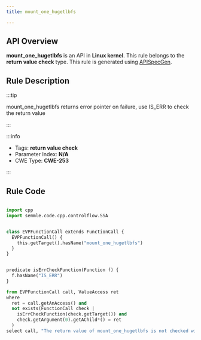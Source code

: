```yaml
---
title: mount_one_hugetlbfs

---
```



## API Overview
**mount_one_hugetlbfs** is an API in **Linux kernel**. This rule belongs to the **return value check** type. This rule is generated using [APISpecGen](../../tools/APISpecGen).
## Rule Description

:::tip

mount_one_hugetlbfs returns error pointer on failure, use IS_ERR to check the return value

:::

:::info

- Tags: **return value check**
- Parameter Index: **N/A**
- CWE Type: **CWE-253**

:::

## Rule Code
```python

import cpp
import semmle.code.cpp.controlflow.SSA


class EVPFunctionCall extends FunctionCall {
  EVPFunctionCall() {
    this.getTarget().hasName("mount_one_hugetlbfs")
  }
}


predicate isErrCheckFunction(Function f) {
  f.hasName("IS_ERR") 
}

from EVPFunctionCall call, ValueAccess ret
where
  ret = call.getAnAccess() and
  not exists(FunctionCall check |
    isErrCheckFunction(check.getTarget()) and
    check.getArgument(0).getAChild*() = ret
  )
select call, "The return value of mount_one_hugetlbfs is not checked with IS_ERR."
    
```